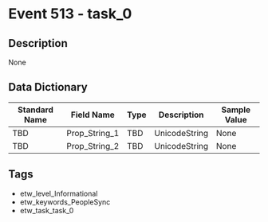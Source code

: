 # Event 513 - task_0

## Description
None

## Data Dictionary
|Standard Name|Field Name|Type|Description|Sample Value|
|---|---|---|---|---|
|TBD|Prop_String_1|TBD|UnicodeString|None|None|
|TBD|Prop_String_2|TBD|UnicodeString|None|None|

## Tags
* etw_level_Informational
* etw_keywords_PeopleSync
* etw_task_task_0